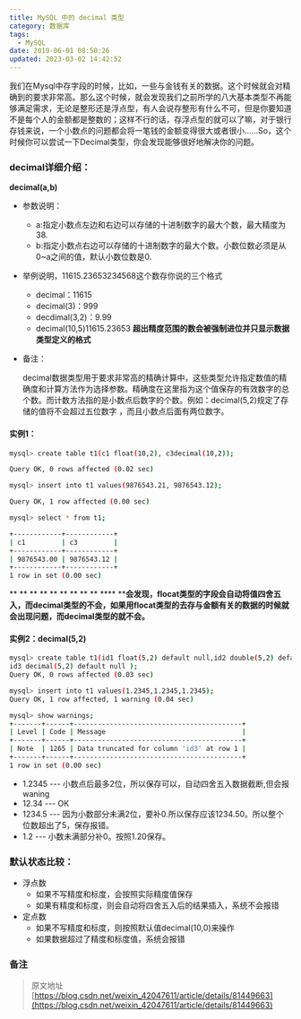 ```yaml
---
title: MySQL 中的 decimal 类型
category: 数据库
tags:
  - MySQL
date: 2019-06-01 08:50:26
updated: 2023-03-02 14:42:52
---
```

我们在Mysql中存字段的时候，比如，一些与金钱有关的数据。这个时候就会对精确到的要求非常高。那么这个时候，就会发现我们之前所学的八大基本类型不再能够满足需求，无论是整形还是浮点型，有人会说存整形有什么不可，但是你要知道不是每个人的金额都是整数的；这样不行的话，存浮点型的就可以了嘛，对于银行存钱来说，一个小数点的问题都会将一笔钱的金额变得很大或者很小......So，这个时候你可以尝试一下Decimal类型，你会发现能够很好地解决你的问题。

### decimal详细介绍：

**decimal(a,b)**

- 参数说明：

  - a:指定小数点左边和右边可以存储的十进制数字的最大个数，最大精度为38.
  - b:指定小数点右边可以存储的十进制数字的最大个数。小数位数必须是从0~a之间的值，默认小数位数是0.
- 举例说明，11615.23653234568这个数存你说的三个格式

  - decimal：11615
  - decimal(3)：999
  - decdimal(3,2)：9.99
  - decimal(10,5)11615.23653
    **超出精度范围的数会被强制进位并只显示数据类型定义的格式**
- 备注：

  decimal数据类型用于要求非常高的精确计算中，这些类型允许指定数值的精确度和计算方法作为选择参数。精确度在这里指为这个值保存的有效数字的总个数。而计数方法指的是小数点后数字的个数。例如：decimal(5,2)规定了存储的值将不会超过五位数字 ，而且小数点后面有两位数字。

#### 实例1：

```bash
mysql> create table t1(c1 float(10,2), c3decimal(10,2));

Query OK, 0 rows affected (0.02 sec)

mysql> insert into t1 values(9876543.21, 9876543.12);

Query OK, 1 row affected (0.00 sec)

mysql> select * from t1;

+------------+------------+
| c1         | c3         |
+------------+------------+
| 9876543.00 | 9876543.12 |
+------------+------------+
1 row in set (0.00 sec)
```

** **​ ** **​ ** **​ ** **​ ** **​ ** **​****​****​**会发现，flocat类型的字段会自动将值四舍五入，而decimal类型的不会，如果用flocat类型的去存与金额有关的数据的时候就会出现问题，而decimal类型的就不会。**

#### 实例2：decimal(5,2)

```bash
mysql> create table t1(id1 float(5,2) default null,id2 double(5,2) default null,
id3 decimal(5,2) default null );
Query OK, 0 rows affected (0.03 sec)

mysql> insert into t1 values(1.2345,1.2345,1.2345);
Query OK, 1 row affected, 1 warning (0.04 sec)

mysql> show warnings;
+-------+------+------------------------------------------+
| Level | Code | Message                                  |
+-------+------+------------------------------------------+
| Note  | 1265 | Data truncated for column 'id3' at row 1 |
+-------+------+------------------------------------------+
1 row in set (0.00 sec)
```

- 1.2345 --- 小数点后最多2位，所以保存可以，自动四舍五入数据截断,但会报waning
- 12.34 --- OK
- 1234.5 --- 因为小数部分未满2位，要补0.所以保存应该1234.50。所以整个位数超出了5，保存报错。
- 1.2 --- 小数未满部分补0。按照1.20保存。

### 默认状态比较：

- 浮点数
  - 如果不写精度和标度，会按照实际精度值保存
  - 如果有精度和标度，则会自动将四舍五入后的结果插入，系统不会报错
- 定点数
  - 如果不写精度和标度，则按照默认值decimal(10,0)来操作
  - 如果数据超过了精度和标度值，系统会报错

### 备注

> 原文地址 [https://blog.csdn.net/weixin_42047611/article/details/81449663](https://blog.csdn.net/weixin_42047611/article/details/81449663)
